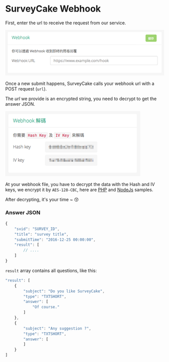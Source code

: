 # SurveyCake Webhook

First, enter the url to receive the request from our service.

![webhook url](./docs/webhook_url.png)

Once a new submit happens, SurveyCake calls your webhook url with a POST request (`url`).  

The _url_ we provide is an encrypted string, you need to decrypt to get the answer JSON.

![key](./docs/key.png)

At your webhook file, you have to decrypt the data with the Hash and IV keys, we encrypt it by `AES-128-CBC`, here are [PHP](https://github.com/SurveyCake/webhook/blob/master/decrypt.php) and [NodeJs](https://github.com/SurveyCake/webhook/blob/master/decrypt.js) samples.

After decrypting, it's your time ~ :kissing_closed_eyes:

### Answer JSON

~~~javascript
{
	"svid": "SURVEY_ID",
	"title": "survey title",
	"submitTime": "2016-12-25 00:00:00",
	"result": [
		// ....
	]
}
~~~

`result` array contains all questions, like this:

~~~javascript
"result": [
	{
		"subject": "Do you like SurveyCake",
		"type": "TXTSHORT",
		"answer": [
			"Of course."
		]
	},
	{
		"subject": "Any suggestion ?",
		"type": "TXTSHORT",
		"answer": [
		]
	}
]
~~~
